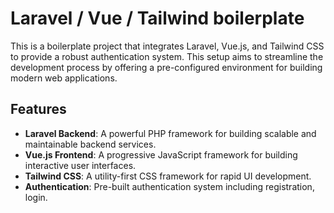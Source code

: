 # Laravel / Vue / Tailwind boilerplate

This is a boilerplate project that integrates Laravel, Vue.js, and Tailwind CSS to provide a robust authentication system. This setup aims to streamline the development process by offering a pre-configured environment for building modern web applications.

## Features

- **Laravel Backend**: A powerful PHP framework for building scalable and maintainable backend services.
- **Vue.js Frontend**: A progressive JavaScript framework for building interactive user interfaces.
- **Tailwind CSS**: A utility-first CSS framework for rapid UI development.
- **Authentication**: Pre-built authentication system including registration, login.
